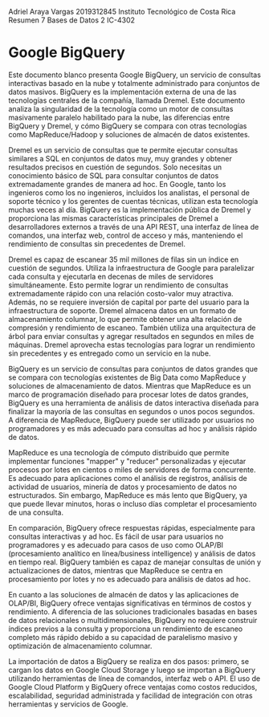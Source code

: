 Adriel Araya Vargas 
2019312845 
Instituto Tecnológico de Costa Rica 
Resumen 7
Bases de Datos 2
IC-4302

# Google BigQuery

Este documento blanco presenta Google BigQuery, un servicio de consultas interactivas basado en la nube y totalmente administrado para conjuntos de datos masivos. BigQuery es la implementación externa de una de las tecnologías centrales de la compañía, llamada Dremel. Este documento analiza la singularidad de la tecnología como un motor de consultas masivamente paralelo habilitado para la nube, las diferencias entre BigQuery y Dremel, y cómo BigQuery se compara con otras tecnologías como MapReduce/Hadoop y soluciones de almacén de datos existentes.

Dremel es un servicio de consultas que te permite ejecutar consultas similares a SQL en conjuntos de datos muy, muy grandes y obtener resultados precisos en cuestión de segundos. Solo necesitas un conocimiento básico de SQL para consultar conjuntos de datos extremadamente grandes de manera ad hoc. En Google, tanto los ingenieros como los no ingenieros, incluidos los analistas, el personal de soporte técnico y los gerentes de cuentas técnicas, utilizan esta tecnología muchas veces al día. BigQuery es la implementación pública de Dremel y proporciona las mismas características principales de Dremel a desarrolladores externos a través de una API REST, una interfaz de línea de comandos, una interfaz web, control de acceso y más, manteniendo el rendimiento de consultas sin precedentes de Dremel.

Dremel es capaz de escanear 35 mil millones de filas sin un índice en cuestión de segundos. Utiliza la infraestructura de Google para paralelizar cada consulta y ejecutarla en decenas de miles de servidores simultáneamente. Esto permite lograr un rendimiento de consultas extremadamente rápido con una relación costo-valor muy atractiva. Además, no se requiere inversión de capital por parte del usuario para la infraestructura de soporte. Dremel almacena datos en un formato de almacenamiento columnar, lo que permite obtener una alta relación de compresión y rendimiento de escaneo. También utiliza una arquitectura de árbol para enviar consultas y agregar resultados en segundos en miles de máquinas. Dremel aprovecha estas tecnologías para lograr un rendimiento sin precedentes y es entregado como un servicio en la nube.

BigQuery es un servicio de consultas para conjuntos de datos grandes que se compara con tecnologías existentes de Big Data como MapReduce y soluciones de almacenamiento de datos. Mientras que MapReduce es un marco de programación diseñado para procesar lotes de datos grandes, BigQuery es una herramienta de análisis de datos interactiva diseñada para finalizar la mayoría de las consultas en segundos o unos pocos segundos. A diferencia de MapReduce, BigQuery puede ser utilizado por usuarios no programadores y es más adecuado para consultas ad hoc y análisis rápido de datos.

MapReduce es una tecnología de cómputo distribuido que permite implementar funciones "mapper" y "reducer" personalizadas y ejecutar procesos por lotes en cientos o miles de servidores de forma concurrente. Es adecuado para aplicaciones como el análisis de registros, análisis de actividad de usuarios, minería de datos y procesamiento de datos no estructurados. Sin embargo, MapReduce es más lento que BigQuery, ya que puede llevar minutos, horas o incluso días completar el procesamiento de una consulta.

En comparación, BigQuery ofrece respuestas rápidas, especialmente para consultas interactivas y ad hoc. Es fácil de usar para usuarios no programadores y es adecuado para casos de uso como OLAP/BI (procesamiento analítico en línea/business intelligence) y análisis de datos en tiempo real. BigQuery también es capaz de manejar consultas de unión y actualizaciones de datos, mientras que MapReduce se centra en procesamiento por lotes y no es adecuado para análisis de datos ad hoc.

En cuanto a las soluciones de almacén de datos y las aplicaciones de OLAP/BI, BigQuery ofrece ventajas significativas en términos de costos y rendimiento. A diferencia de las soluciones tradicionales basadas en bases de datos relacionales o multidimensionales, BigQuery no requiere construir índices previos a la consulta y proporciona un rendimiento de escaneo completo más rápido debido a su capacidad de paralelismo masivo y optimización de almacenamiento columnar.

La importación de datos a BigQuery se realiza en dos pasos: primero, se cargan los datos en Google Cloud Storage y luego se importan a BigQuery utilizando herramientas de línea de comandos, interfaz web o API. El uso de Google Cloud Platform y BigQuery ofrece ventajas como costos reducidos, escalabilidad, seguridad administrada y facilidad de integración con otras herramientas y servicios de Google. 


